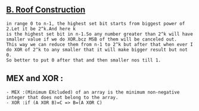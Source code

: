 ## [B. Roof Construction](https://codeforces.com/problemset/problem/1632/B)
```
in range 0 to n-1, the highest set bit starts from biggest power of 2.Let it be 2^k.And here k
is the highest set bit in n-1.So any number greater than 2^k will have smaller value if we do XOR.bcz MSB of them will be canceled out.
This way we can reduce them from n-1 to 2^k but after that when ever I do XOR of 2^k to any smaller that it will make bigger result but not 0.
So better to put 0 after that and then smaller nos till 1.  
```
## MEX and XOR :
```
- MEX :(Minimum EXcluded) of an array is the minimum non-negative integer that does not belong to the array.
- XOR :if (A XOR B)=C => B=(A XOR C)
```
